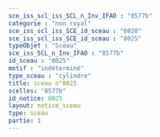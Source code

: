 ```yaml
---
sce_iss_scl_iss_SCL_n_Inv_IFAO : "8577b"
categorie : "non royal"
sce_iss_scl_iss_SCE_id_sceau : "0020"
sce_iss_scl_iss_SCE_id_sceau : "0025"
typeObjet : "Sceau"
sce_iss_SCL_n_Inv_IFAO : "8577b"
id_sceau : "0025"
motif : "indéterminé"
type_sceau : "cylindre"
title: sceau n°0025
scelles: "8577b"
id_notice: 0025
layout: notice_sceau
type: sceau
partie: 1
---
```

